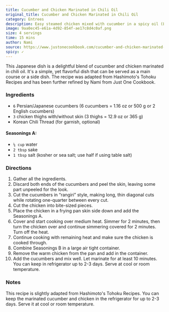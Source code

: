 ```yaml
---
title: Cucumber and Chicken Marinated in Chili Oil
original_title: Cucumber and Chicken Marinated in Chili Oil
category: Entrees
description: Easy steamed chicken mixed with cucumber in a spicy oil (La-yu) dressing, perfect way to start a meal.
image: 9aa0ec45-e61a-4d92-854f-ae17c8d4c0af.png
size: 4 servings
time: 15 mins
author: Nami
source: https://www.justonecookbook.com/cucumber-and-chicken-marinated-in-chili-oil/
spicy: ✓
---
```


This Japanese dish is a delightful blend of cucumber and chicken marinated in chili oil. It's a simple, yet flavorful dish that can be served as a main course or a side dish. The recipe was adapted from Hashimoto's Tohoku Recipes and has been further refined by Nami from Just One Cookbook.

### Ingredients

* `6` Persian/Japanese cucumbers (6 cucumbers = 1.16 oz or 500 g or 2 English cucumbers)
* `3` chicken thighs with/without skin (3 thighs = 12.9 oz or 365 g)
* Korean Chili Thread (for garnish, optional)

#### Seasonings A:

* `¼ cup` water
* `2 tbsp` sake
* `1 tbsp` salt (kosher or sea salt; use half if using table salt)

### Directions

1. Gather all the ingredients.
2. Discard both ends of the cucumbers and peel the skin, leaving some part unpeeled for the look.
3. Cut the cucumbers in “rangiri” style, making long, thin diagonal cuts while rotating one-quarter between every cut.
4. Cut the chicken into bite-sized pieces.
5. Place the chicken in a frying pan skin side down and add the Seasonings A.
6. Cover and start cooking over medium heat. Simmer for 2 minutes, then turn the chicken over and continue simmering covered for 2 minutes. Turn off the heat.
7. Continue cooking with remaining heat and make sure the chicken is cooked through.
8. Combine Seasonings B in a large air tight container.
9. Remove the warm chicken from the pan and add in the container.
10. Add the cucumbers and mix well. Let marinate for at least 10 minutes. You can keep in refrigerator up to 2-3 days. Serve at cool or room temperature.

### Notes

This recipe is slightly adapted from Hashimoto's Tohoku Recipes. You can keep the marinated cucumber and chicken in the refrigerator for up to 2-3 days. Serve it at cool or room temperature.